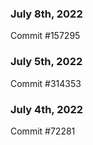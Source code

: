 ### July 8th, 2022

Commit #157295

### July 5th, 2022

Commit #314353


### July 4th, 2022

Commit #72281
